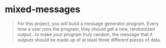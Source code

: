 # mixed-messages
 > For this project, you will build a message generator program.  Every time a user runs the program,
> they should get a new, randomized output...to make your program truly random, the message that it outputs
> should be made up of at least three different pieces of data.
